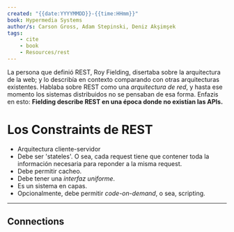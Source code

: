 ```yaml
---
created: "{{date:YYYYMMDD}}-{{time:HHmm}}"
book: Hypermedia Systems
author/s: Carson Gross, Adam Stepinski, Deniz Akşimşek
tags:
    - cite
    - book
    - Resources/rest
---
```


La persona que definió REST, Roy Fielding, disertaba sobre la arquitectura de la web; y lo describía en contexto comparando con otras arquitecturas existentes.
Hablaba sobre REST como una *arquitectura de red*, y hasta ese momento los sistemas distribuidos no se pensaban de esa forma.
Enfazis en esto: **Fielding describe REST en una época donde no existían las APIs.**


# Los Constraints de REST

- Arquitectura cliente-servidor
- Debe ser 'stateles'. O sea, cada request tiene que contener toda la información necesaria para reponder a la misma request.
- Debe permitir cacheo.
- Debe tener una *interfaz uniforme*.
- Es un sistema en capas.
- Opcionalmente, debe permitir *code-on-demand*, o sea, scripting.

---
## Connections
